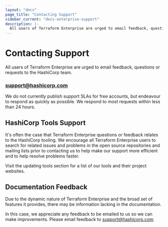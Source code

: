 ```yaml
---
layout: "docs"
page_title: "Contacting Support"
sidebar_current: "docs-enterprise-support"
description: |-
  All users of Terraform Enterprise are urged to email feedback, questions or requests to the HashiCorp team.
---
```


# Contacting Support

All users of Terraform Enterprise are urged to email feedback, questions or requests
to the HashiCorp team.

### [support@hashicorp.com](mailto:support@hashicorp.com)

We do not currently publish support SLAs for free accounts, but endeavour
to respond as quickly as possible. We respond to most requests
within less than 24 hours.

## HashiCorp Tools Support

It's often the case that Terraform Enterprise questions or feedback relates to the
HashiCorp tooling. We encourage all Terraform Enterprise users to search for related
issues and problems in the open source repositories and mailing lists
prior to contacting us to help make our support more efficient and
to help resolve problems faster.

Visit the updating tools section
for a list of our tools and their project websites.

## Documentation Feedback

Due to the dynamic nature of Terraform Enterprise and the broad set of features
it provides, there may be information lacking in the documentation.

In this case, we appreciate any feedback to be emailed to us so
we can make improvements. Please email feedback to
<a href="mailto:support@hashicorp.com">support@hashicorp.com</a>.
